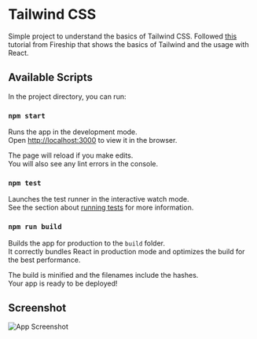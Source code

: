 # Tailwind CSS

Simple project to understand the basics of Tailwind CSS. Followed [this](https://www.youtube.com/watch?v=pfaSUYaSgRo) tutorial from Fireship that shows the basics of Tailwind and the usage with React. 

## Available Scripts

In the project directory, you can run:

### `npm start`

Runs the app in the development mode.\
Open [http://localhost:3000](http://localhost:3000) to view it in the browser.

The page will reload if you make edits.\
You will also see any lint errors in the console.

### `npm test`

Launches the test runner in the interactive watch mode.\
See the section about [running tests](https://facebook.github.io/create-react-app/docs/running-tests) for more information.

### `npm run build`

Builds the app for production to the `build` folder.\
It correctly bundles React in production mode and optimizes the build for the best performance.

The build is minified and the filenames include the hashes.\
Your app is ready to be deployed!

## Screenshot
![App Screenshot](https://i.imgur.com/NM73Iw1.png)
